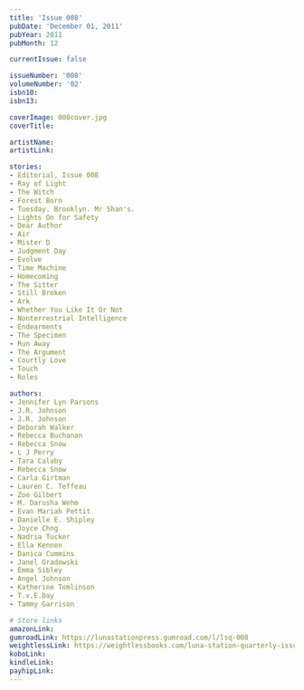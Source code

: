 ```yaml
---
title: 'Issue 008'
pubDate: 'December 01, 2011'
pubYear: 2011
pubMonth: 12

currentIssue: false

issueNumber: '008'
volumeNumber: '02'
isbn10: 
isbn13: 

coverImage: 008cover.jpg
coverTitle: 

artistName: 
artistLink: 

stories:
- Editorial, Issue 008
- Ray of Light
- The Witch
- Forest Born
- Tuesday. Brooklyn. Mr Shan's.
- Lights On for Safety
- Dear Author
- Air
- Mister D
- Judgment Day
- Evolve
- Time Machine
- Homecoming
- The Sitter
- Still Broken
- Ark
- Whether You Like It Or Not
- Nonterrestrial Intelligence
- Endearments
- The Specimen
- Run Away
- The Argument
- Courtly Love
- Touch
- Roles

authors:
- Jennifer Lyn Parsons
- J.R. Johnson
- J.R. Johnson
- Deborah Walker
- Rebecca Buchanan
- Rebecca Snow
- L J Perry
- Tara Calaby
- Rebecca Snow
- Carla Girtman
- Lauren C. Teffeau
- Zoe Gilbert
- M. Darusha Wehm
- Evan Mariah Pettit
- Danielle E. Shipley
- Joyce Chng
- Nadria Tucker
- Ella Kennen
- Danica Cummins
- Janel Gradowski
- Emma Sibley
- Angel Johnson
- Katherine Tomlinson
- T.v.E.Day
- Tammy Garrison

# Store links
amazonLink: 
gumroadLink: https://lunastationpress.gumroad.com/l/lsq-008
weightlessLink: https://weightlessbooks.com/luna-station-quarterly-issue-008/
koboLink: 
kindleLink: 
payhipLink: 
---
```


